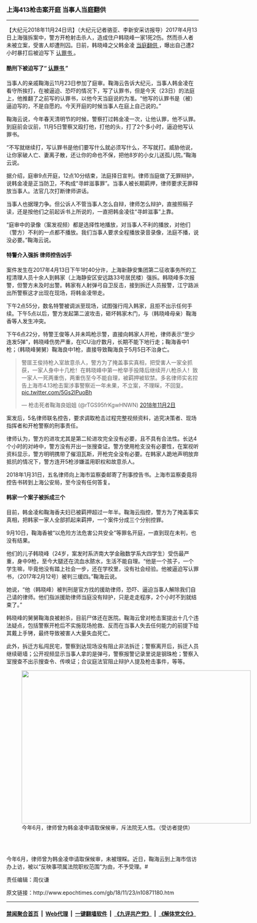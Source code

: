 ### 上海413枪击案开庭 当事人当庭翻供
------------------------

<p>
 【大纪元2018年11月24日讯】（大纪元记者骆亚、李新安采访报导）2017年4月13日上海强拆案中，警方开枪射击杀人，造成住户韩晓峰一家1死2伤。然而杀人者未被立案，受害人却遭刑囚。日前，韩晓峰之父韩金凌
 <a href="http://www.epochtimes.com/gb/tag/%E5%BD%93%E5%BA%AD%E7%BF%BB%E4%BE%9B.html">
  当庭翻供
 </a>
 ，曝出自己遭2小时暴打后被迫写下
 <a href="http://www.epochtimes.com/gb/tag/%E8%AE%A4%E7%BD%AA%E4%B9%A6.html">
  认罪书
 </a>
 。
</p>
<h4>
 酷刑下被迫写了“
 <a href="http://www.epochtimes.com/gb/tag/%E8%AE%A4%E7%BD%AA%E4%B9%A6.html">
  认罪书
 </a>
 ”
</h4>
<p>
 当事人的亲戚鞠海云11月23日参加了庭审。鞠海云告诉大纪元，当事人韩金凌在看守所挨打，在被逼迫、恐吓的情况下，写了认罪书，但是今天（23日）的法庭上，他推翻了之前写的认罪书，以他今天当庭说的为准。“他写的认罪书是（被）逼迫写的，不是自愿的。今天开庭的时候当事人在庭上自己说的。”
</p>
<p>
 鞠海云说，今年春天清明节的时候，警察打过韩金凌一次，让他认罪，他不认罪。到庭前会议前，11月5日警察又殴打他，打他的头，打了2个多小时，逼迫他写认罪书。
</p>
<p>
 “不写就继续打，写认罪书是他们要写什么就必须写什么，不写就打。威胁他说，让你家破人亡、妻离子散，还让你的命也不保，把他8岁的小女儿送孤儿院。”鞠海云说。
</p>
<p>
 据介绍，庭审9点开庭，12点10分结束，法庭择日宣判。律师当庭做了无罪辩护，说韩金凌是正当防卫，不构成“寻衅滋事罪”。当事人被长期羁押，律师要求无罪释放当事人。法官几次打断律师讲话。
</p>
<p>
 当事人也据理力争。但公诉人不管当事人怎么自辩，律师怎么辩护，直接照稿子读，还是按他们之前起诉书上所说的，一直把韩金凌往“寻衅滋事”上靠。
</p>
<p>
 “庭审中的录像（案发视频）都是选择性地播放，对当事人不利的播放，对他们（警方）不利的一点都不播放。我们当事人要求全程播放录音录像，法庭不播，说没必要。”鞠海云说。
</p>
<h4>
 特警介入强拆 律师控告凶手
</h4>
<p>
 案件发生在2017年4月13日下午1时40分许，上海新静安集团第二征收事务所的工程清理人员十余人到韩家（上海静安区安远路33号居民楼）强拆。韩晓峰多次报警，但警方未及时出警。韩家有人射弹弓自卫反击，接到拆迁人员报警，江宁路派出所警察这才出现在现场，将韩金凌带走。
</p>
<p>
 下午2点55分，数名特警被调派至现场，试图强行闯入韩家，且拒不出示任何手续。下午5点以后，警方发起第二波攻击，砸坏韩家木门，与（韩晓峰母亲）鞠海香等人发生冲突。
</p>
<p>
 下午6点22分，特警王俊等人并未鸣枪示警，直接向韩家人开枪，律师表示“至少连发5弹”，韩晓峰伤势严重，在ICU治疗数月，长期不能下地行走；鞠海香中1枪；（韩晓峰舅舅）鞠海良中1枪，直接导致鞠海良于5月5日不治身亡。
</p>
<p>
</p>
<blockquote class="twitter-tweet" data-lang="zh-cn">
 <p dir="ltr" lang="zh">
  警匪王俊持枪入室故意杀人，警方为了掩盖事实真相，把受害人一家全抓获，一家人身中十几枪！在韩晓峰中第一枪举手投降后继续开八枪杀人！致一家人一死两重伤，两重伤至今不能自理，被羁押被软禁。多名律师实名控告上海市4.13枪击案涉事警察近一年未果，不立案，不理睬，不回复。
  <a href="https://t.co/5Gs2IPuoBh">
   pic.twitter.com/5Gs2IPuoBh
  </a>
 </p>
 <p>
  — 枪击死者鞠海良姐姐 (@rTGS95frKgwHNWN)
  <a href="https://twitter.com/rTGS95frKgwHNWN/status/1058321961527390208?ref_src=twsrc%5Etfw">
   2018年11月2日
  </a>
 </p>
</blockquote>
<p>
 <p>
  案发后，5名律师联名控告，要求调取枪击过程完整视频资料，追究决策者、现场指挥者和开枪警察的刑事责任。
 </p>
 <p>
  律师认为，警方的进攻尤其是第二轮进攻完全没有必要，且不具有合法性。长达4个小时的对峙中，警方没有开出一张搜查证。警方使用枪支没有必要性，在案视听资料显示，警方明明携带了催泪瓦斯，开枪完全没有必要。在韩家人跪地声明放弃抵抗的情况下，警方连开5枪涉嫌滥用职权和故意杀人。
 </p>
 <p>
  2018年1月31日，五名律师向上海市监察委邮寄了刑事控告书。上海市监察委竟将控告书转到上海公安局，至今没有任何答复。
 </p>
 <h4>
  韩家一个案子被拆成三个
 </h4>
 <p>
  目前，韩金凌和鞠海香夫妇已被羁押超过一年半。鞠海云指控，警方为了掩盖事实真相，把韩家一家人全部抓起来羁押，一个案件分成三个分别控罪。
 </p>
 <p>
  9月10日，鞠海香被“以危险方法危害公共安全”等罪名开庭，一直到现在未判，也没有结果。
 </p>
 <p>
  他们的儿子韩晓峰（24岁，案发时系济南大学金融数学系大四学生）受伤最严重，身中9枪，至今大腿还在流血水脓水，生活不能自理。“他是一个孩子，一个学生嘛，毕竟他没有踏上社会一步，还在学校里，没有社会经验。他被逼迫写认罪书，（2017年2月12号）被判三缓四。”鞠海云说。
 </p>
 <p>
  她说，“他（韩晓峰）被判刑是官方找的援助律师，恐吓、逼迫当事人解除我们自己请的律师。他们指派援助律师当庭没有辩护，只是走走程序，2个小时不到就结束了。”
 </p>
 <p>
  韩晓峰的舅舅鞠海良被射杀，目前尸体还在医院。鞠海云曾对枪击案提出十几个违法疑点，包括警察开枪后不实施现场抢救、反而在当事人失去任何能力的前提下给其戴上手铐，最终导致被害人大量失血死亡。
 </p>
 <p>
  此外，拆迁方私闯民宅，警察到达现场没有阻止非法拆迁；警察离开后，拆迁人员继续砸墙；公开视频显示当事人拿的是弹弓，警察报警记录里说是钢珠枪；警察入室搜查不出示搜查令、传唤证；合议庭法官阻止辩护人提及枪击事件，等等。
 </p>
 <figure class="wp-caption aligncenter" id="attachment_10871629" style="width: 600px">
  <a href="http://i.epochtimes.com/assets/uploads/2018/11/44FotoJet.jpg">
   <img alt="" class="size-large wp-image-10871629" height="400" src="http://i.epochtimes.com/assets/uploads/2018/11/44FotoJet-600x400.jpg" width="600"/>
  </a>
  <br/><figcaption class="wp-caption-text">
   今年6月，律师曾为韩金凌申请取保候审，斥法院无人性。（受访者提供）
  </figcaption><br/>
 </figure><br/>
 <p>
  今年6月，律师曾为韩金凌申请取保候审，未被理睬。近日，鞠海云到上海市信访办上访，被以“反映事项属法院职权范围”为由，不予受理。#
 </p>
 <p>
  责任编辑：周仪谦
 </p>
</p>
原文链接：http://www.epochtimes.com/gb/18/11/23/n10871180.htm


------------------------
#### [禁闻聚合首页](https://github.com/gfw-breaker/banned-news/blob/master/README.md) &nbsp;|&nbsp; [Web代理](https://github.com/gfw-breaker/open-proxy/blob/master/README.md) &nbsp;|&nbsp; [一键翻墙软件](https://github.com/gfw-breaker/nogfw/blob/master/README.md) &nbsp;|&nbsp; [《九评共产党》](https://github.com/gfw-breaker/9ping.md/blob/master/README.md#九评之一评共产党是什么) &nbsp;|&nbsp; [《解体党文化》](https://github.com/gfw-breaker/jtdwh.md/blob/master/README.md#绪论)